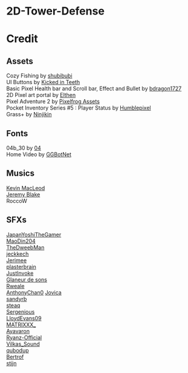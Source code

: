 # 2D-Tower-Defense

# Credit
## Assets
Cozy Fishing by [shubibubi](https://shubibubi.itch.io/)  
UI Buttons by [Kicked in Teeth](https://kicked-in-teeth.itch.io/)  
Basic Pixel Health bar and Scroll bar, Effect and Bullet by [bdragon1727](https://bdragon1727.itch.io/)  
2D Pixel art portal by [Elthen](https://elthen.itch.io/)  
Pixel Adventure 2 by [Pixelfrog Assets](https://pixelfrog-assets.itch.io/)  
Pocket Inventory Series #5 : Player Status by [Humblepixel](https://humblepixel.itch.io/)  
Grass+ by [Ninjikin](https://ninjikin.itch.io/) 
## Fonts
04b_30 by [04](http://www.04.jp.org/)   
Home Video by [GGBotNet](https://www.ggbot.net/)  
## Musics
[Kevin MacLeod](https://www.youtube.com/channel/UCSZXFhRIx6b0dFX3xS8L1yQ)  
[Jeremy Blake](https://youtu.be/l7SwiFWOQqM?si=ZiV53yatGuJ5rX3Y)  
RoccoW  
## SFXs
[JapanYoshiTheGamer](https://freesound.org/people/JapanYoshiTheGamer/)  
[MaoDin204](https://freesound.org/people/MaoDin204/)  
[TheDweebMan](https://freesound.org/people/TheDweebMan/)  
[jeckkech](https://freesound.org/people/jeckkech/)  
[Jerimee](https://freesound.org/people/Jerimee/)  
[plasterbrain](https://freesound.org/people/plasterbrain/)  
[JustInvoke](https://freesound.org/people/JustInvoke/)  
[Glaneur de sons](https://freesound.org/people/Glaneur%20de%20sons/)  
[Rweale](https://freesound.org/people/Rweale/)  
[AnthonyChan0](https://freesound.org/people/AnthonyChan0/)
[Jovica](https://freesound.org/people/Jovica/)  
[sandyrb](https://freesound.org/people/sandyrb/)  
[steaq](https://freesound.org/people/steaq/)  
[Sergenious](https://freesound.org/people/Sergenious/)  
[LloydEvans09](https://freesound.org/people/LloydEvans09/)  
[MATRIXXX_](https://freesound.org/people/MATRIXXX_/)  
[Ayavaron](https://freesound.org/people/Ayavaron/)  
[Ryanz-Official](https://freesound.org/people/Ryanz-Official/)  
[Vilkas_Sound](https://freesound.org/people/Vilkas_Sound/)  
[qubodup](https://freesound.org/people/qubodup/)  
[Bertrof](https://freesound.org/people/Bertrof/)  
[stijn](https://freesound.org/people/stijn/)  